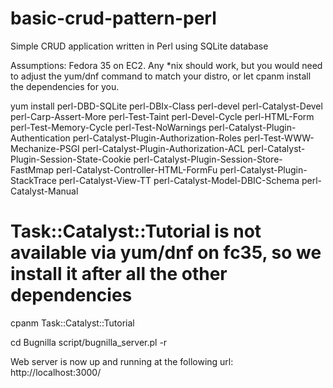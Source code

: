 # basic-crud-pattern-perl
Simple CRUD application written in Perl using SQLite database

Assumptions:
Fedora 35 on EC2. Any *nix should work, but you would need to adjust the yum/dnf command to match your distro, or let cpanm install the dependencies for you.


yum install perl-DBD-SQLite perl-DBIx-Class perl-devel perl-Catalyst-Devel perl-Carp-Assert-More perl-Test-Taint perl-Devel-Cycle perl-HTML-Form perl-Test-Memory-Cycle perl-Test-NoWarnings perl-Catalyst-Plugin-Authentication perl-Catalyst-Plugin-Authorization-Roles perl-Test-WWW-Mechanize-PSGI perl-Catalyst-Plugin-Authorization-ACL perl-Catalyst-Plugin-Session-State-Cookie perl-Catalyst-Plugin-Session-Store-FastMmap perl-Catalyst-Controller-HTML-FormFu perl-Catalyst-Plugin-StackTrace perl-Catalyst-View-TT perl-Catalyst-Model-DBIC-Schema perl-Catalyst-Manual


# Task::Catalyst::Tutorial is not available via yum/dnf on fc35, so we install it after all the other dependencies
cpanm Task::Catalyst::Tutorial 


cd Bugnilla
script/bugnilla_server.pl -r

Web server is now up and running at the following url:
http://localhost:3000/

